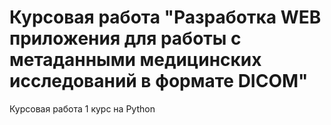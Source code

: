 # Курсовая работа "Разработка WEB приложения для работы с метаданными медицинских исследований в формате DICOM"
Курсовая работа 1 курс на Python
